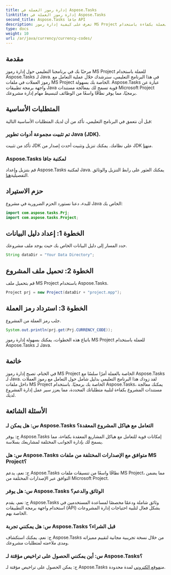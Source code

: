 ```yaml
---
title: إدارة رموز العملة في Aspose.Tasks
linktitle: إدارة رموز العملة في Aspose.Tasks
second_title: Aspose.Tasks جافا API
description: تعرف على كيفية إدارة رموز MS Project للعملة بكفاءة باستخدام Aspose.Tasks لـ Java. تبسيط مهام إدارة المشروع الخاص بك دون عناء.
type: docs
weight: 10
url: /ar/java/currency/currency-codes/
---
```

## مقدمة
مرحبًا بك في برنامجنا التعليمي حول إدارة رموز MS Project للعملة باستخدام Aspose.Tasks لـ Java. في هذا البرنامج التعليمي، سنرشدك خلال عملية التعامل مع رموز العملات في ملفات MS Project الخاصة بك بسهولة. Aspose.Tasks عبارة عن واجهة برمجة تطبيقات Java قوية تسمح لك بمعالجة مستندات Microsoft Project برمجيًا، مما يوفر نطاقًا واسعًا من الوظائف لتبسيط مهام إدارة مشروعك.
## المتطلبات الأساسية
قبل أن نتعمق في البرنامج التعليمي، تأكد من أن لديك المتطلبات الأساسية التالية:
### تم تثبيت مجموعة أدوات تطوير Java (JDK).
تأكد من تثبيت JDK على نظامك. يمكنك تنزيل وتثبيت أحدث إصدار من JDK من[هنا](https://www.oracle.com/java/technologies/javase-jdk11-downloads.html).
### Aspose.Tasks لمكتبة جافا
 قم بتنزيل وإعداد Aspose.Tasks لمكتبة Java. يمكنك العثور على رابط التنزيل والوثائق التفصيلية[هنا](https://reference.aspose.com/tasks/java/).

## حزم الاستيراد
للبدء، دعنا نستورد الحزم الضرورية في مشروع Java الخاص بك:
```java
import com.aspose.tasks.Prj;
import com.aspose.tasks.Project;
```

## الخطوة 1: إعداد دليل البيانات
حدد المسار إلى دليل البيانات الخاص بك حيث يوجد ملف مشروعك.
```java
String dataDir = "Your Data Directory";
```
## الخطوة 2: تحميل ملف المشروع
قم بتحميل ملف MS Project باستخدام Aspose.Tasks.
```java
Project prj = new Project(dataDir + "project.mpp");
```
## الخطوة 3: استرداد رمز العملة
جلب رمز العملة من المشروع.
```java
System.out.println(prj.get(Prj.CURRENCY_CODE));
```
باتباع هذه الخطوات، يمكنك بسهولة إدارة رموز MS Project للعملة باستخدام Aspose.Tasks لـ Java.

## خاتمة
في الختام، تصبح إدارة رموز MS Project الخاصة بالعملة أمرًا سلسًا مع Aspose.Tasks لـ Java. لقد زودك هذا البرنامج التعليمي بدليل شامل حول التعامل مع رموز العملات داخل ملفات MS Project الخاصة بك برمجيًا. باستخدام Aspose.Tasks، يمكنك معالجة مستندات المشروع بكفاءة لتلبية متطلباتك المحددة، مما يعزز سير عمل إدارة المشروع لديك.
## الأسئلة الشائعة
### س: هل يمكن لـ Aspose.Tasks التعامل مع هياكل المشروع المعقدة؟
ج: يوفر Aspose.Tasks إمكانات قوية للتعامل مع هياكل المشاريع المعقدة بكفاءة، مما يسمح لك بإدارة الجوانب المختلفة لمشاريعك بسلاسة.
### س: هل Aspose.Tasks متوافق مع الإصدارات المختلفة من ملفات MS Project؟
ج: نعم، يدعم Aspose.Tasks نطاقًا واسعًا من تنسيقات ملفات MS Project، مما يضمن التوافق عبر الإصدارات المختلفة من Microsoft Project.
### س: هل يوفر Aspose.Tasks الوثائق والدعم؟
ج: نعم، يقدم Aspose.Tasks وثائق شاملة ودعمًا مخصصًا لمساعدة المستخدمين في استخدام واجهة برمجة التطبيقات (API) بشكل فعال لتلبية احتياجات إدارة المشروعات الخاصة بهم.
### س: هل يمكنني تجربة Aspose.Tasks قبل الشراء؟
ج: نعم، يمكنك استكشاف Aspose.Tasks من خلال نسخة تجريبية مجانية لتقييم مميزاته ومدى ملاءمته لمتطلبات مشروعك.
### س: أين يمكنني الحصول على تراخيص مؤقتة لـ Aspose.Tasks؟
 ج: يمكن الحصول على تراخيص مؤقتة لـ Aspose.Tasks من[موقع إلكتروني](https://purchase.aspose.com/temporary-license/) لمدة محدودة.